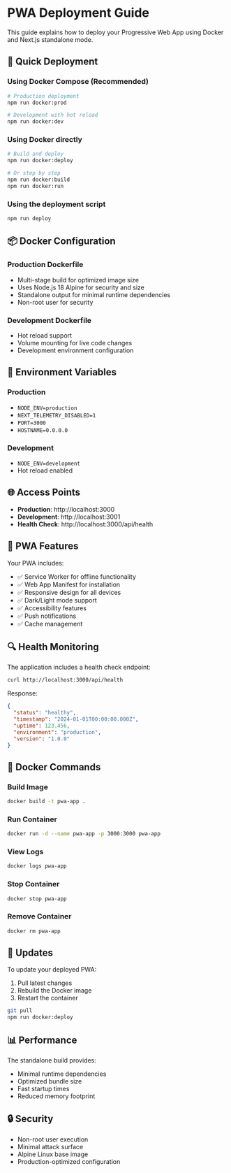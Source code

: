 # PWA Deployment Guide

This guide explains how to deploy your Progressive Web App using Docker and Next.js standalone mode.

## 🚀 Quick Deployment

### Using Docker Compose (Recommended)

```bash
# Production deployment
npm run docker:prod

# Development with hot reload
npm run docker:dev
```

### Using Docker directly

```bash
# Build and deploy
npm run docker:deploy

# Or step by step
npm run docker:build
npm run docker:run
```

### Using the deployment script

```bash
npm run deploy
```

## 📦 Docker Configuration

### Production Dockerfile

- Multi-stage build for optimized image size
- Uses Node.js 18 Alpine for security and size
- Standalone output for minimal runtime dependencies
- Non-root user for security

### Development Dockerfile

- Hot reload support
- Volume mounting for live code changes
- Development environment configuration

## 🔧 Environment Variables

### Production

- `NODE_ENV=production`
- `NEXT_TELEMETRY_DISABLED=1`
- `PORT=3000`
- `HOSTNAME=0.0.0.0`

### Development

- `NODE_ENV=development`
- Hot reload enabled

## 🌐 Access Points

- **Production**: http://localhost:3000
- **Development**: http://localhost:3001
- **Health Check**: http://localhost:3000/api/health

## 📱 PWA Features

Your PWA includes:

- ✅ Service Worker for offline functionality
- ✅ Web App Manifest for installation
- ✅ Responsive design for all devices
- ✅ Dark/Light mode support
- ✅ Accessibility features
- ✅ Push notifications
- ✅ Cache management

## 🔍 Health Monitoring

The application includes a health check endpoint:

```bash
curl http://localhost:3000/api/health
```

Response:

```json
{
  "status": "healthy",
  "timestamp": "2024-01-01T00:00:00.000Z",
  "uptime": 123.456,
  "environment": "production",
  "version": "1.0.0"
}
```

## 🐳 Docker Commands

### Build Image

```bash
docker build -t pwa-app .
```

### Run Container

```bash
docker run -d --name pwa-app -p 3000:3000 pwa-app
```

### View Logs

```bash
docker logs pwa-app
```

### Stop Container

```bash
docker stop pwa-app
```

### Remove Container

```bash
docker rm pwa-app
```

## 🔄 Updates

To update your deployed PWA:

1. Pull latest changes
2. Rebuild the Docker image
3. Restart the container

```bash
git pull
npm run docker:deploy
```

## 📊 Performance

The standalone build provides:

- Minimal runtime dependencies
- Optimized bundle size
- Fast startup times
- Reduced memory footprint

## 🔒 Security

- Non-root user execution
- Minimal attack surface
- Alpine Linux base image
- Production-optimized configuration
